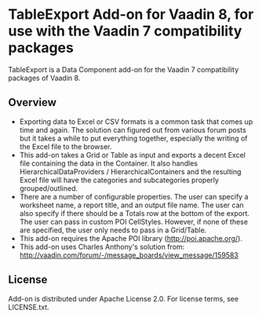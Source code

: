 # TableExport Add-on for Vaadin 8, for use with the Vaadin 7 compatibility packages

TableExport is a Data Component add-on for the Vaadin 7 compatibility packages of Vaadin 8.

## Overview
* Exporting data to Excel or CSV formats is a common task that comes up time and again. The solution can figured out from various forum posts but it takes a while to put everything together, especially the writing of the Excel file to the browser.
* This add-on takes a Grid or Table as input and exports a decent Excel file containing the data in the Container. It also handles HierarchicalDataProviders / HierarchicalContainers and the resulting Excel file will have the categories and subcategories properly grouped/outlined.
* There are a number of configurable properties. The user can specify a worksheet name, a report title, and an output file name. The user can also specify if there should be a Totals row at the bottom of the export. The user can pass in custom POI CellStyles. However, if none of these are specified, the user only needs to pass in a Grid/Table.
* This add-on requires the Apache POI library (http://poi.apache.org/). 
* This add-on uses Charles Anthony's solution from: http://vaadin.com/forum/-/message_boards/view_message/159583

## License

Add-on is distributed under Apache License 2.0. For license terms, see LICENSE.txt.
